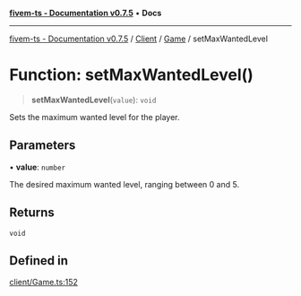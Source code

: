 [**fivem-ts - Documentation v0.7.5**](../../../../../README.md) • **Docs**

***

[fivem-ts - Documentation v0.7.5](../../../../../README.md) / [Client](../../../README.md) / [Game](../README.md) / setMaxWantedLevel

# Function: setMaxWantedLevel()

> **setMaxWantedLevel**(`value`): `void`

Sets the maximum wanted level for the player.

## Parameters

• **value**: `number`

The desired maximum wanted level, ranging between 0 and 5.

## Returns

`void`

## Defined in

[client/Game.ts:152](https://github.com/Purpose-Dev/fivem-ts/blob/main/src/client/Game.ts#L152)
